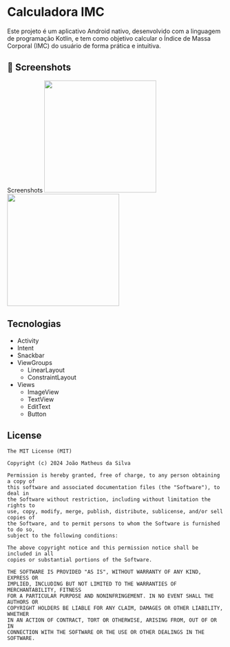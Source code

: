 # Calculadora IMC
Este projeto é um aplicativo Android nativo, desenvolvido com a linguagem de programação Kotlin, e tem como objetivo calcular o Índice de Massa Corporal (IMC) do usuário de forma prática e intuitiva.

## :camera_flash: Screenshots
<!-- You can add more screenshots here if you like -->
Screenshots
<img src= "https://github.com/user-attachments/assets/749d8d2d-ef91-4601-93fd-0dd4d28ac1f9" width= 260>
<img src= "https://github.com/user-attachments/assets/915a3088-65cd-4617-8433-6694cc551420" width= 260>

## Tecnologias
- Activity
- Intent
- Snackbar
- ViewGroups
  - LinearLayout
  - ConstraintLayout
- Views
  - ImageView
  - TextView
  - EditText
  - Button


## License
```
The MIT License (MIT)

Copyright (c) 2024 João Matheus da Silva

Permission is hereby granted, free of charge, to any person obtaining a copy of
this software and associated documentation files (the "Software"), to deal in
the Software without restriction, including without limitation the rights to
use, copy, modify, merge, publish, distribute, sublicense, and/or sell copies of
the Software, and to permit persons to whom the Software is furnished to do so,
subject to the following conditions:

The above copyright notice and this permission notice shall be included in all
copies or substantial portions of the Software.

THE SOFTWARE IS PROVIDED "AS IS", WITHOUT WARRANTY OF ANY KIND, EXPRESS OR
IMPLIED, INCLUDING BUT NOT LIMITED TO THE WARRANTIES OF MERCHANTABILITY, FITNESS
FOR A PARTICULAR PURPOSE AND NONINFRINGEMENT. IN NO EVENT SHALL THE AUTHORS OR
COPYRIGHT HOLDERS BE LIABLE FOR ANY CLAIM, DAMAGES OR OTHER LIABILITY, WHETHER
IN AN ACTION OF CONTRACT, TORT OR OTHERWISE, ARISING FROM, OUT OF OR IN
CONNECTION WITH THE SOFTWARE OR THE USE OR OTHER DEALINGS IN THE SOFTWARE.
```
